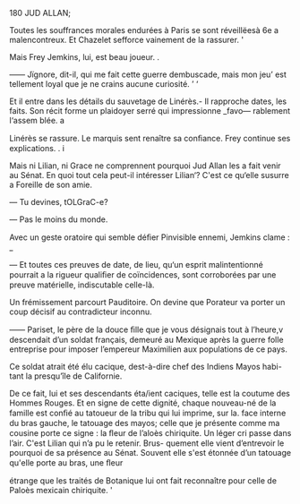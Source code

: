  

  
   
  
 
   
  
   
  
  
   
    
  

180 JUD ALLAN;

Toutes les souffrances morales endurées à Paris se sont réveillëesà 6e a  
malencontreux. Et Chazelet sefforce vainement de la rassurer. '

Mais Frey Jemkins, lui, est beau joueur. .

—— Jïgnore, dit-il, qui me fait cette guerre dembuscade, mais mon jeu’
est tellement loyal que je ne crains aucune curiosité. ’ ‘

Et il entre dans les détails du sauvetage de Linérès.- Il rapproche 
dates, les faits. Son récit forme un plaidoyer serré qui impressionne _favo—
rablement l‘assem blée. a

Linérès se rassure. Le marquis sent renaître sa conﬁance. Frey continue
ses explications. . i

Mais ni Lilian, ni Grace ne comprennent pourquoi Jud Allan les a fait
venir au Sénat. En quoi tout cela peut-il intéresser Lilian‘? C'est ce qu‘elle
susurre a Foreille de son amie.

— Tu devines, tOLGraC-e?

— Pas le moins du monde.

Avec un geste oratoire qui semble déﬁer Pinvisible ennemi, Jemkins
clame : _

— Et toutes ces preuves de date, de lieu, qu‘un esprit malintentionné
pourrait a la rigueur qualiﬁer de coïncidences, sont corroborées par une
preuve matérielle, indiscutable celle-là.

Un frémissement parcourt Pauditoire. On devine que Porateur va porter
un coup décisif au contradicteur inconnu.

—— Pariset, le père de la douce ﬁlle que je vous désignais tout à l’heure,v
descendait d’un soldat français, demeuré au Mexique après la guerre folle
entreprise pour imposer l’empereur Maximilien aux populations de ce pays.

Ce soldat atrait été élu cacique, dest-à-dire chef des Indiens Mayos habi-
tant la presqu’île de Californie.

De ce fait, lui et ses descendants éta/ient caciques, telle est la coutume
des Hommes Rouges.
Et en signe de cette dignité, chaque nouveau-né de la famille est conﬁé
au tatoueur de la tribu qui lui imprime, sur la. face interne du bras gauche,
le tatouage des mayos; celle que je présente comme ma cousine porte ce
signe : la ﬂeur de l’aloès chiriquite.
Un léger cri passe dans l’air. C'est Lilian qui n’a pu le retenir. Brus-
quement elle vient d’entrevoir le pourquoi de sa présence au Sénat.
Souvent elle s'est étonnée d’un tatouage qu'elle porte au bras, une ﬂeur

étrange que les traités de Botanique lui ont fait reconnaître pour celle
de Paloès mexicain chiriquite. '

